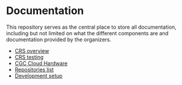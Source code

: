 # Documentation

This repository serves as the central place to store all documentation,
including but not limited on what the different components are and
documentation provided by the organizers.

* [CRS overview](crs-overview.md)
* [CRS testing](testing.md)
* [CGC Cloud Hardware](hardware.md)
* [Repositories list](repositories.md)
* [Development setup](development.md)
